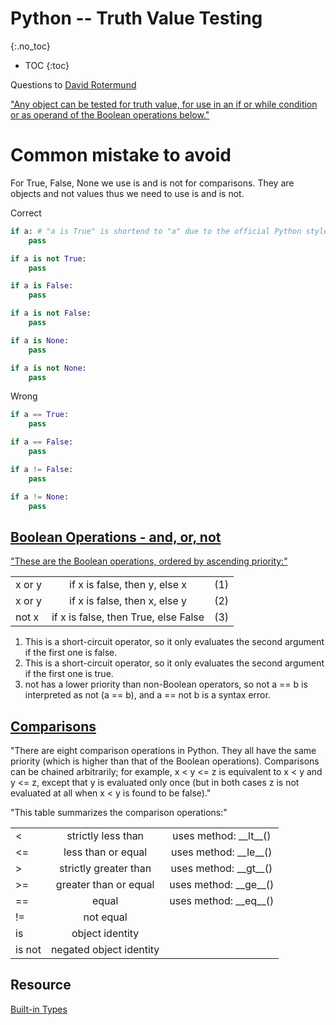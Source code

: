 # Python -- Truth Value Testing
{:.no_toc}

* TOC
{:toc}

Questions to [David Rotermund](mailto:davrot@uni-bremen.de)

["Any object can be tested for truth value, for use in an if or while condition or as operand of the Boolean operations below."](https://docs.python.org/3/library/stdtypes.html#truth-value-testing)

# Common mistake to avoid
For True, False, None we use is and is not for comparisons. They are objects and not values thus we need to use is and is not.

Correct
```python
if a: # "a is True" is shortend to "a" due to the official Python style guidelines
    pass

if a is not True:
    pass

if a is False:
    pass

if a is not False:
    pass

if a is None:
    pass

if a is not None:
    pass
```

Wrong
```python
if a == True:
    pass

if a == False:
    pass

if a != False:
    pass

if a != None:
    pass
```
## [Boolean Operations - and, or, not](https://docs.python.org/3/library/stdtypes.html#boolean-operations-and-or-not)

["These are the Boolean operations, ordered by ascending priority:"](https://docs.python.org/3/library/stdtypes.html#boolean-operations-and-or-not)

| | | |
| ------------- |:-------------:|:-------------:|
| x or y |	if x is false, then y, else x	| (1) |
| x or y |	if x is false, then x, else y	| (2) |
| not x |	if x is false, then True, else False	| (3) |

1. This is a short-circuit operator, so it only evaluates the second argument if the first one is false.
2. This is a short-circuit operator, so it only evaluates the second argument if the first one is true.
3. not has a lower priority than non-Boolean operators, so not a == b is interpreted as not (a == b), and a == not b is a syntax error.

## [Comparisons](https://docs.python.org/3/library/stdtypes.html#comparisons)

"There are eight comparison operations in Python. They all have the same priority (which is higher than that of the Boolean operations). Comparisons can be chained arbitrarily; for example, x < y <= z is equivalent to x < y and y <= z, except that y is evaluated only once (but in both cases z is not evaluated at all when x < y is found to be false)."

"This table summarizes the comparison operations:"

| | | | 
| ------------- |:-------------:|:-------------:|
| <	| strictly less than	| uses method: \_\_lt\_\_() |
|<=	| less than or equal |	uses method: \_\_le\_\_() |
|>	| strictly greater than |	uses method: \_\_gt\_\_() |
|>=	| greater than or equal |	uses method: \_\_ge\_\_() |
|==	| equal |	uses method: \_\_eq\_\_() |
|!=	| not equal	| |
|is	| object identity |	|
|is not	| negated object identity	| |

## Resource
[Built-in Types](https://docs.python.org/3/library/stdtypes.html)


